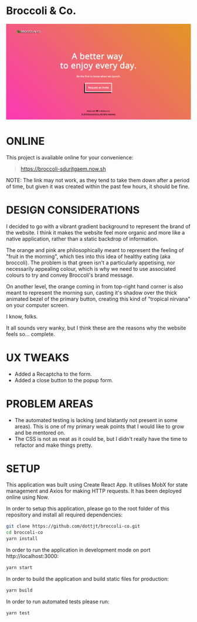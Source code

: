 # Broccoli & Co.

![Broccoli Homepage Screenshot](https://github.com/dottjt/broccoli-co/blob/master/homepage.png "Broccoli Homepage Screenshot")

# ONLINE

This project is available online for your convenience:

> https://broccoli-sdurjtgaem.now.sh

NOTE: The link may not work, as they tend to take them down after a period of time, but given it was created within the past few hours, it should be fine.  

# DESIGN CONSIDERATIONS

I decided to go with a vibrant gradient background to represent the brand of the website. I think it makes the website feel more organic and more like a native application, rather than a static backdrop of information.

The orange and pink are philosophically meant to represent the feeling of "fruit in the morning", which ties into this idea of healthy eating (aka broccoli). The problem is that green isn't a particularly appetising, nor necessarily appealing colour, which is why we need to use associated colours to try and convey Broccoli's brand message.

On another level, the orange coming in from top-right hand corner is also meant to represent the morning sun, casting it's shadow over the thick animated bezel of the primary button, creating this kind of "tropical nirvana" on your computer screen.

I know, folks. 

It all sounds very wanky, but I think these are the reasons why the website feels so... complete. 

# UX TWEAKS

- Added a Recaptcha to the form.
- Added a close button to the popup form.

# PROBLEM AREAS

- The automated testing is lacking (and blatantly not present in some areas). This is one of my primary weak points that I would like to grow and be mentored on. 
- The CSS is not as neat as it could be, but I didn't really have the time to refactor and make things pretty. 

# SETUP

This application was built using Create React App. It utilises MobX for state management and Axios for making HTTP requests. It has been deployed online using Now.

In order to setup this application, please go to the root folder of this repository and install all required dependencies:

```sh
git clone https://github.com/dottjt/broccoli-co.git
cd broccoli-co
yarn install
```

In order to run the application in development mode on port http://localhost:3000:

```sh
yarn start
```

In order to build the application and build static files for production: 

```sh
yarn build
```

In order to run automated tests please run:

```sh
yarn test
```
